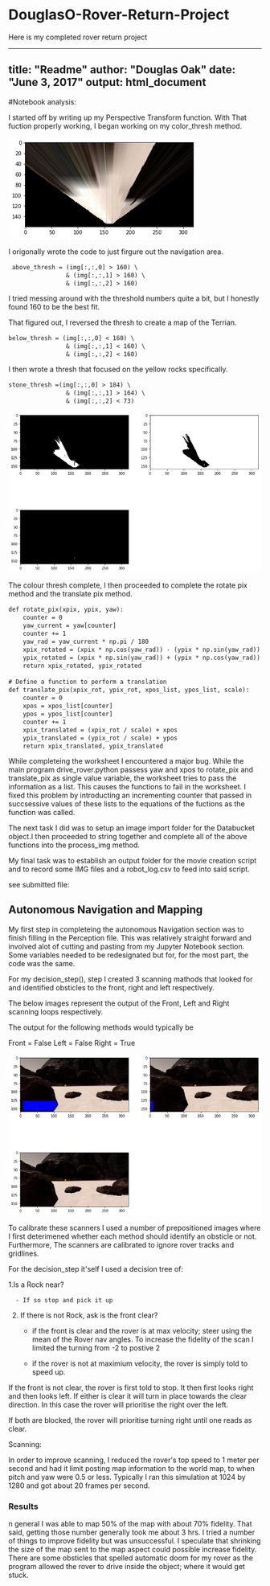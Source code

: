 # DouglasO-Rover-Return-Project
Here is my completed rover return project

---
title: "Readme"
author: "Douglas Oak"
date: "June 3, 2017"
output: html_document
---

#Notebook analysis:

  I started off by writing up my Perspective Transform function. With That fuction properly working, I began working on my color_thresh method. 
  
  ![Transformed Map](Transform.png)
  
  I origonally wrote the code to just firgure out the navigation area. 
 
```{python, eval=FALSE}
 above_thresh = (img[:,:,0] > 160) \
                & (img[:,:,1] > 160) \
                & (img[:,:,2] > 160)
```

 I tried messing around with the threshold numbers quite a bit, but I honestly found 160 to be the best fit. 
  
  That figured out, I reversed the thresh to create a map of the Terrian. 
  
```{python, eval=FALSE}
below_thresh = (img[:,:,0] < 160) \
                & (img[:,:,1] < 160) \
                & (img[:,:,2] < 160)
```
  
  I then wrote a thresh that focused on the yellow rocks specifically.
  
  
```{python, eval=FALSE}
stone_thresh =(img[:,:,0] > 184) \
                & (img[:,:,1] > 164) \
                & (img[:,:,2] < 73)
```

 ![Transformed Map](Navigational_area.png)

The colour thresh complete, I then proceeded to complete the rotate pix method and the translate pix method.

```{python, eval=FALSE}
def rotate_pix(xpix, ypix, yaw):
    counter = 0
    yaw_current = yaw[counter]
    counter += 1
    yaw_rad = yaw_current * np.pi / 180    
    xpix_rotated = (xpix * np.cos(yaw_rad)) - (ypix * np.sin(yaw_rad))
    ypix_rotated = (xpix * np.sin(yaw_rad)) + (ypix * np.cos(yaw_rad))
    return xpix_rotated, ypix_rotated

# Define a function to perform a translation
def translate_pix(xpix_rot, ypix_rot, xpos_list, ypos_list, scale): 
    counter = 0
    xpos = xpos_list[counter]
    ypos = ypos_list[counter]
    counter += 1
    xpix_translated = (xpix_rot / scale) + xpos
    ypix_translated = (ypix_rot / scale) + ypos
    return xpix_translated, ypix_translated
```
While completeing the worksheet I encountered a major bug. While the main program drive_rover.python passess yaw and xpos to rotate_pix and translate_pix as single value variable, the worksheet tries to pass the information as a list. This causes the functions to fail in the worksheet. I fixed this problem by introducting an incrementing counter that passed in succsessive values of these lists to the equations of the fuctions as the function was called. 

The next task I did was to setup an image import folder for the Databucket object.I then proceeded to string together and complete all of the above functions into the process_img method.

My final task was to establish an output folder for the movie creation script and to record some IMG files and a robot_log.csv to feed into said script.

see submitted file:

## Autonomous Navigation and Mapping

My first step in completeing the autonomous Navigation section was to finish filling in the Perception file. This was relatively straight forward and involved alot of cutting and pasting from my Jupyter Notebook section. Some variables needed to be redesignated but for, for the most part, the code was the same.

For my decision_step(), step I created 3 scanning mathods that looked for and identified obsticles to the front, right and left respectively.

The below images represent the output of the Front, Left and Right scanning loops respectively. 

The output for the following methods would typically be 

Front = False
Left = False
Right = True

 ![Left_Front_Right](Front_Left_Right.png)
 
 To calibrate these scanners I used a number of prepositioned images where I first deterimened whether each method should identify an obsticle or not. Furthermore, The scanners are calibrated to ignore rover tracks and gridlines.
 
For the decision_step it'self I used a decision tree of:

1.Is a Rock near?
      
      - If so stop and pick it up

2. If there is not Rock, ask is the front clear?
      
      - if the front is clear and the rover is at max velocity; steer using the mean of the         Rover nav angles. To increase the fidelity of the scan I limited the turning from          -2 to postive 2
      
      - if the rover is not at maximium velocity, the rover is simply told to speed up.

If the front is not clear, the rover is first told to stop. It then first looks right and then looks left. If either is clear it will turn in place towards the clear direction. In this case the rover will prioritise the right over the left.

If both are blocked, the rover will prioritise turning right until one reads as clear.

Scanning: 

In order to improve scanning, I reduced the rover's top speed to 1 meter per second and had it limit posting map information to the world map, to when pitch and yaw were 0.5 or less. Typically I ran this simulation at 1024 by 1280 and got about 20 frames per second.

### Results

n general I was able to map 50% of the map with about 70% fidelity. That said, getting those number generally took me about 3 hrs. I tried a number of things to improve fidelity but was unsuccessful. I speculate that shrinking the size of the map sent to the map aspect could possible increase fidelity. There are some obsticles that spelled automatic doom for my rover as the program allowed the rover to drive inside the object; where it would get stuck.
      
      
